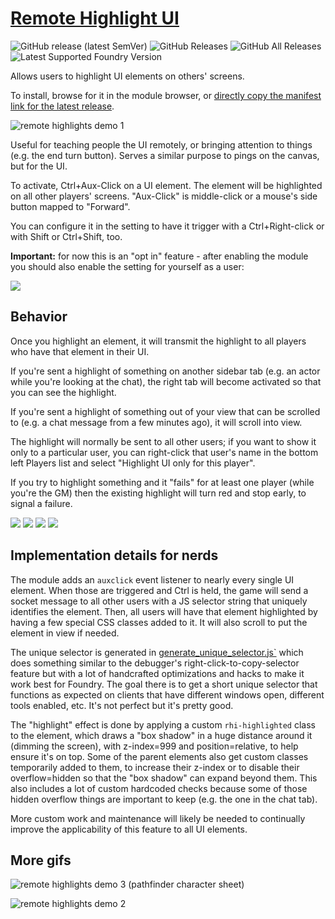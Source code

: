 # [Remote Highlight UI](https://foundryvtt.com/packages/remote-highlight-ui/)

![GitHub release (latest SemVer)](https://img.shields.io/github/v/release/shemetz/remote-highlight-ui?style=for-the-badge)
![GitHub Releases](https://img.shields.io/github/downloads/shemetz/remote-highlight-ui/latest/total?style=for-the-badge)
![GitHub All Releases](https://img.shields.io/github/downloads/shemetz/remote-highlight-ui/total?style=for-the-badge&label=Downloads+total)  
![Latest Supported Foundry Version](https://img.shields.io/endpoint?url=https://foundryshields.com/version?url=https://github.com/shemetz/remote-highlight-ui/raw/master/module.json)

Allows users to highlight UI elements on others' screens.

To install, browse for it in the module browser, or [directly copy the manifest link for the latest release](https://github.com/shemetz/remote-highlight-ui/releases/latest/download/module.json).


![remote highlights demo 1](metadata/demo_1_v2.gif)


Useful for teaching people the UI remotely, or bringing attention to things (e.g. the end turn button).
Serves a similar purpose to pings on the canvas, but for the UI.

To activate, Ctrl+Aux-Click on a UI element.  The element will be highlighted on all other players' screens.
"Aux-Click" is middle-click or a mouse's side button mapped to "Forward".

You can configure it in the setting to have it trigger with a Ctrl+Right-click or with Shift or Ctrl+Shift, too.

**Important:** for now this is an "opt in" feature - after enabling the module you should also enable the setting for
yourself as a user:

![](metadata/config_enable.png)

## Behavior
Once you highlight an element, it will transmit the highlight to all players who have that element in their UI.

If you're sent a highlight of something on another sidebar tab (e.g. an actor while you're looking at the chat), 
the right tab will become activated so that you can see the highlight.

If you're sent a highlight of something out of your view that can be scrolled to (e.g. a chat message from a few
minutes ago), it will scroll into view.

The highlight will normally be sent to all other users;  if you want to show it only to a particular user, you can 
right-click that user's name in the bottom left Players list and select "Highlight UI only for this player".

If you try to highlight something and it "fails" for at least one player (while you're the GM) then the existing 
highlight will turn red and stop early, to signal a failure.

![](metadata/highlight_only_user.png)
![](metadata/highlight_only_user_active.png)
![](metadata/highlight_only_user_stop.png)
![](metadata/failed_highlight.png)

## Implementation details for nerds

The module adds an `auxclick` event listener to nearly every single UI element. When those are triggered and Ctrl is
held, the game will send a socket message to all other users with a JS selector string that uniquely identifies the
element.  Then, all users will have that element highlighted by having a few special CSS classes added to it.  It will
also scroll to put the element in view if needed.

The unique selector is generated in [generate_unique_selector.js`](scripts/generate-unique-selector.js) which does 
something similar to the debugger's right-click-to-copy-selector feature but with a lot of handcrafted optimizations and
hacks to make it work best for Foundry.  The goal there is to get a short unique selector that functions as expected on
clients that have different windows open, different tools enabled, etc.  It's not perfect but it's pretty good.

The "highlight" effect is done by applying a custom `rhi-highlighted` class to the element, which draws a "box shadow"
in a huge distance around it (dimming the screen), with z-index=999 and position=relative, to help ensure it's on top.
Some of the parent elements also get custom classes temporarily added to them, to increase their z-index or to disable
their overflow=hidden so that the "box shadow" can expand beyond them.  This also includes a lot of custom hardcoded
checks because some of those hidden overflow things are important to keep (e.g. the one in the chat tab).

More custom work and maintenance will likely be needed to continually improve the applicability of this feature to all
UI elements.

## More gifs

![remote highlights demo 3 (pathfinder character sheet)](metadata/demo_3.gif)

![remote highlights demo 2](metadata/demo_2.gif)
